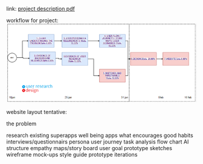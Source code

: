 link: [project description pdf](https://github.com/progmartin/soen-357-mini-project/blob/main/MiniProject%20professor%20specification.pdf)

workflow for project:
![GitHub Logo](/workflow.png)



website layout tentative:

the problem 

research
	existing superapps 
	well being apps
	what encourages good habits
	interviews/questionnairs
	persona
	user journey 
	task analysis
	flow chart
	AI structure
	empathy maps/story board
user goal
prototype
	sketches 
	wireframe
	mock-ups 
	style guide
	prototype iterations
